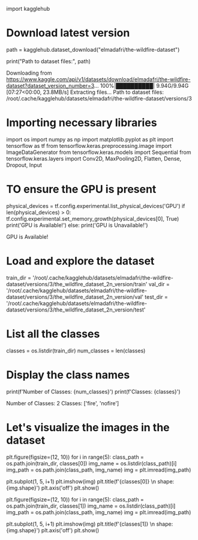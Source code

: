 import kagglehub

# Download latest version
path = kagglehub.dataset_download("elmadafri/the-wildfire-dataset")

print("Path to dataset files:", path)
     
Downloading from https://www.kaggle.com/api/v1/datasets/download/elmadafri/the-wildfire-dataset?dataset_version_number=3...
100%|██████████| 9.94G/9.94G [07:27<00:00, 23.8MB/s]
Extracting files...
Path to dataset files: /root/.cache/kagglehub/datasets/elmadafri/the-wildfire-dataset/versions/3

# Importing necessary libraries
import os
import numpy as np
import matplotlib.pyplot as plt
import tensorflow as tf
from tensorflow.keras.preprocessing.image import ImageDataGenerator
from tensorflow.keras.models import Sequential
from tensorflow.keras.layers import Conv2D, MaxPooling2D, Flatten, Dense, Dropout, Input
     

# TO ensure the GPU is present
physical_devices = tf.config.experimental.list_physical_devices('GPU')
if len(physical_devices) > 0:
  tf.config.experimental.set_memory_growth(physical_devices[0], True)
  print('GPU is Available!')
else:
  print('GPU is Unavailable!')
     
GPU is Available!

# Load and explore the dataset
train_dir = '/root/.cache/kagglehub/datasets/elmadafri/the-wildfire-dataset/versions/3/the_wildfire_dataset_2n_version/train'
val_dir = '/root/.cache/kagglehub/datasets/elmadafri/the-wildfire-dataset/versions/3/the_wildfire_dataset_2n_version/val'
test_dir = '/root/.cache/kagglehub/datasets/elmadafri/the-wildfire-dataset/versions/3/the_wildfire_dataset_2n_version/test'
     

# List all the classes
classes = os.listdir(train_dir)
num_classes = len(classes)

# Display the class names
print(f'Number of Classes: {num_classes}')
print(f'Classes: {classes}')
     
Number of Classes: 2
Classes: ['fire', 'nofire']

# Let's visualize the images in the dataset
plt.figure(figsize=(12, 10))
for i in range(5):
  class_path = os.path.join(train_dir, classes[0])
  img_name = os.listdir(class_path)[i]
  img_path = os.path.join(class_path, img_name)
  img = plt.imread(img_path)

  plt.subplot(1, 5, i+1)
  plt.imshow(img)
  plt.title(f'{classes[0]} \n shape: {img.shape}')
  plt.axis('off')
plt.show()
     


plt.figure(figsize=(12, 10))
for i in range(5):
  class_path = os.path.join(train_dir, classes[1])
  img_name = os.listdir(class_path)[i]
  img_path = os.path.join(class_path, img_name)
  img = plt.imread(img_path)

  plt.subplot(1, 5, i+1)
  plt.imshow(img)
  plt.title(f'{classes[1]} \n shape: {img.shape}')
  plt.axis('off')
plt.show()
     
